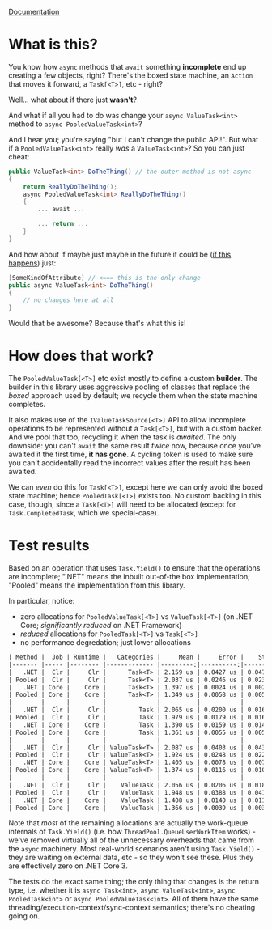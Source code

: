 [Documentation](https://mgravell.github.io/PooledAwait/)

# What is this?

You know how `async` methods that `await` something **incomplete** end up creating a few objects, right? There's
the boxed state machine, an `Action` that moves it forward, a `Task[<T>]`, etc - right?

Well... what about if there just **wasn't**?

And what if all you had to do was change your `async ValueTask<int>` method to `async PooledValueTask<int>`?

And I hear you; you're saying "but I can't change the public API!". But what if a `PooledValueTask<int>` really *was*
a `ValueTask<int>`? So you can just cheat:

``` c#
public ValueTask<int> DoTheThing() // the outer method is not async
{
	return ReallyDoTheThing();
	async PooledValueTask<int> ReallyDoTheThing()
	{
		... await ...

		... return ...
	}
}
```

And how about if maybe just maybe in the future it could be ([if this happens](https://github.com/dotnet/csharplang/issues/1407)) just:

``` c#
[SomeKindOfAttribute] // <=== this is the only change
public async ValueTask<int> DoTheThing()
{
	// no changes here at all
}
```

Would that be awesome? Because that's what this is!

# How does that work?

The `PooledValueTask[<T>]` etc exist mostly to define a custom **builder**. The builder in this library uses aggressive pooling of classes
that replace the *boxed* approach used by default; we recycle them when the state machine completes.

It also makes use of the `IValueTaskSource[<T>]` API to allow incomplete operations to be represented without a `Task[<T>]`, but with a custom backer.
And we pool that too, recycling it when the task is *awaited*. The only downside: you can't `await` the same result *twice* now, because
once you've awaited it the first time, **it has gone**. A cycling token is used to make sure you can't accidentally read the incorrect
values after the result has been awaited.

We can *even* do this for `Task[<T>]`, except here we can only avoid the boxed state machine; hence `PooledTask[<T>]` exists too. No custom backing in this case, though, since a `Task[<T>]` will
need to be allocated (except for `Task.CompletedTask`, which we special-case).

# Test results

Based on an operation that uses `Task.Yield()` to ensure that the operations are incomplete; ".NET" means the inbuilt out-of-the box implementation; "Pooled" means the implementation from this library.

In particular, notice:

- zero allocations for `PooledValueTask[<T>]` vs `ValueTask[<T>]` (on .NET Core; *significantly reduced* on .NET Framework)
- *reduced* allocations for `PooledTask[<T>]` vs `Task[<T>]`
- no performance degredation; just lower allocations

``` txt
| Method |  Job | Runtime |   Categories |     Mean |     Error |    StdDev |  Gen 0 |  Gen 1 |  Gen 2 | Allocated |
|------- |----- |-------- |------------- |---------:|----------:|----------:|-------:|-------:|-------:|----------:|
|   .NET |  Clr |     Clr |      Task<T> | 2.159 us | 0.0427 us | 0.0474 us | 0.0508 | 0.0039 |      - |     344 B |
| Pooled |  Clr |     Clr |      Task<T> | 2.037 us | 0.0246 us | 0.0230 us | 0.0273 | 0.0039 |      - |     182 B |
|   .NET | Core |    Core |      Task<T> | 1.397 us | 0.0024 us | 0.0022 us | 0.0176 |      - |      - |     120 B |
| Pooled | Core |    Core |      Task<T> | 1.349 us | 0.0058 us | 0.0054 us | 0.0098 |      - |      - |      72 B |
|        |      |         |              |          |           |           |        |        |        |           |
|   .NET |  Clr |     Clr |         Task | 2.065 us | 0.0200 us | 0.0167 us | 0.0508 | 0.0039 |      - |     336 B |
| Pooled |  Clr |     Clr |         Task | 1.979 us | 0.0179 us | 0.0167 us | 0.0273 | 0.0039 |      - |     182 B |
|   .NET | Core |    Core |         Task | 1.390 us | 0.0159 us | 0.0149 us | 0.0176 |      - |      - |     112 B |
| Pooled | Core |    Core |         Task | 1.361 us | 0.0055 us | 0.0051 us | 0.0098 |      - |      - |      72 B |
|        |      |         |              |          |           |           |        |        |        |           |
|   .NET |  Clr |     Clr | ValueTask<T> | 2.087 us | 0.0403 us | 0.0431 us | 0.0547 | 0.0078 | 0.0039 |     352 B |
| Pooled |  Clr |     Clr | ValueTask<T> | 1.924 us | 0.0248 us | 0.0220 us | 0.0137 | 0.0020 |      - |     100 B |
|   .NET | Core |    Core | ValueTask<T> | 1.405 us | 0.0078 us | 0.0073 us | 0.0195 |      - |      - |     128 B |
| Pooled | Core |    Core | ValueTask<T> | 1.374 us | 0.0116 us | 0.0109 us |      - |      - |      - |         - |
|        |      |         |              |          |           |           |        |        |        |           |
|   .NET |  Clr |     Clr |    ValueTask | 2.056 us | 0.0206 us | 0.0183 us | 0.0508 | 0.0039 |      - |     344 B |
| Pooled |  Clr |     Clr |    ValueTask | 1.948 us | 0.0388 us | 0.0416 us | 0.0137 | 0.0020 |      - |     100 B |
|   .NET | Core |    Core |    ValueTask | 1.408 us | 0.0140 us | 0.0117 us | 0.0176 |      - |      - |     120 B |
| Pooled | Core |    Core |    ValueTask | 1.366 us | 0.0039 us | 0.0034 us |      - |      - |      - |         - |
```

Note that *most* of the remaining allocations are actually the work-queue internals of `Task.Yield()` (i.e. how
`ThreadPool.QueueUserWorkItem` works) - we've removed virtually all of the unnecessary overheads that came from the
`async` machinery. Most real-world scenarios aren't using `Task.Yield()` - they are waiting on external data, etc - so
they won't see these. Plus they are effectively zero on .NET Core 3.

The tests do the exact same thing; the only thing that changes is the return type, i.e. whether it is
`async Task<int>`, `async ValueTask<int>`, `async PooledTask<int>` or `async PooledValueTask<int>`.
All of them have the same threading/execution-context/sync-context semantics; there's no cheating going on.

